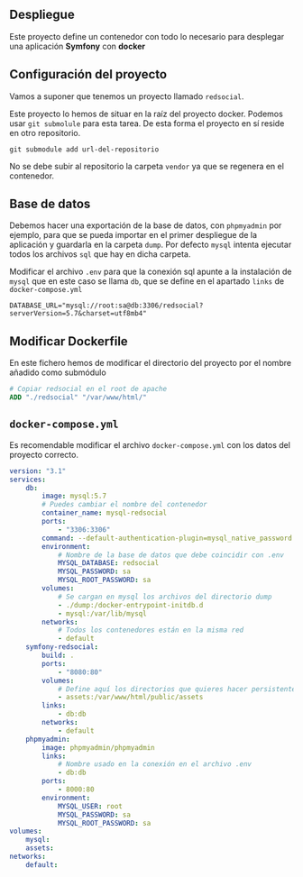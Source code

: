 ## Despliegue

Este proyecto define un contenedor con todo lo necesario para desplegar una aplicación **Symfony** con **docker**

## Configuración del proyecto

Vamos a suponer que tenemos un proyecto llamado `redsocial`.

Este proyecto lo hemos de situar en la raíz del proyecto docker. Podemos usar `git submolule` para esta tarea. De esta forma el proyecto en sí reside en otro repositorio. 

```
git submodule add url-del-repositorio
```

No se debe subir al repositorio la carpeta `vendor` ya que se regenera en el contenedor.

## Base de datos

Debemos hacer una exportación de la base de datos, con `phpmyadmin` por ejemplo, para que se pueda importar en el primer despliegue de la aplicación y guardarla en la carpeta `dump`. Por defecto `mysql` intenta ejecutar todos los archivos `sql` que hay en dicha carpeta.

Modificar el archivo `.env` para que la conexión sql apunte a la instalación de `mysql` que en este caso se llama `db`, que se define en el apartado `links` de `docker-compose.yml`

```
DATABASE_URL="mysql://root:sa@db:3306/redsocial?serverVersion=5.7&charset=utf8mb4"
```

## Modificar Dockerfile

En este fichero hemos de modificar el directorio del proyecto por el nombre añadido como submódulo

```dockerfile
# Copiar redsocial en el root de apache
ADD "./redsocial" "/var/www/html/"
```

## `docker-compose.yml`

Es recomendable modificar el archivo `docker-compose.yml` con los datos del proyecto correcto. 

```yaml
version: "3.1"
services:
    db:
        image: mysql:5.7
        # Puedes cambiar el nombre del contenedor
        container_name: mysql-redsocial
        ports: 
            - "3306:3306"
        command: --default-authentication-plugin=mysql_native_password
        environment:
            # Nombre de la base de datos que debe coincidir con .env
            MYSQL_DATABASE: redsocial
            MYSQL_PASSWORD: sa
            MYSQL_ROOT_PASSWORD: sa
        volumes:
            # Se cargan en mysql los archivos del directorio dump
            - ./dump:/docker-entrypoint-initdb.d
            - mysql:/var/lib/mysql
        networks:
            # Todos los contenedores están en la misma red
            - default
    symfony-redsocial:
        build: .
        ports: 
            - "8080:80"
        volumes:
            # Define aquí los directorios que quieres hacer persistentes
            - assets:/var/www/html/public/assets
        links:
            - db:db
        networks:
            - default
    phpmyadmin:
        image: phpmyadmin/phpmyadmin
        links: 
            # Nombre usado en la conexión en el archivo .env
            - db:db
        ports:
            - 8000:80
        environment:
            MYSQL_USER: root
            MYSQL_PASSWORD: sa
            MYSQL_ROOT_PASSWORD: sa 
volumes:
    mysql:
    assets:
networks:
    default:
```

